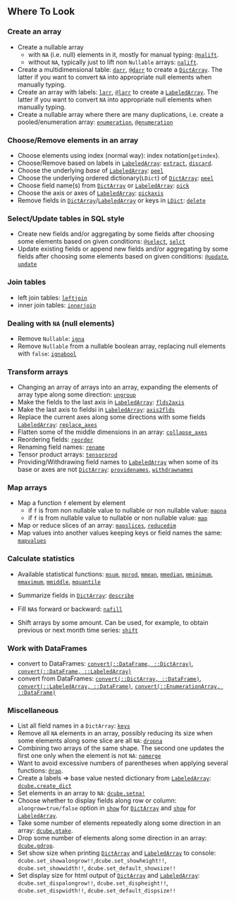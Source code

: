 ## Where To Look

### Create an array

* Create a nullable array
    * with `NA` (i.e. null) elements in it, mostly for manual typing: [`@nalift`](api/#macro___nalift.1).
    * without `NA`, typically just to lift non `Nullable` arrays: [`nalift`](api/#function__nalift.1).
* Create a multidimensional table: [`darr`](api/#function__darr.1), [`@darr`](api/#macro___darr.1)  to create a [`DictArray`](api/#type__dictarray.1). The latter if you want to convert `NA` into appropriate null elements when manually typing.
* Create an array with labels: [`larr`](api/#function__larr.1), [`@larr`](api/#macro___larr.1) to create a [`LabeledArray`](api/#type__labeledarray.1). The latter if you want to convert `NA` into appropriate null elements when manually typing.
* Create a nullable array where there are many duplications, i.e. create a pooled/enumeration array: [`enumeration`](api/#function__enumeration.1), [`@enumeration`](api/#macro___enumeration.1)

### Choose/Remove elements in an array

* Choose elements using index (normal way): index notation(`getindex`).
* Choose/Remove based on labels in [`LabeledArray`](api/#type__labeledarray.1): [`extract`](api/#function__extract.1), [`discard`](api/#function__discard.1).
* Choose the underlying *base* of [`LabeledArray`](api/#type__labeledarray.1): [`peel`](api/#function__peel.1)
* Choose the underlying ordered dictionary(`LDict`) of [`DictArray`](api/#type__dictarray.1): [`peel`](api/#function__peel.1)
* Choose field name(s) from [`DictArray`](api/#type__dictarray.1) or [`LabeledArray`](api/#type__labeledarray.1): [`pick`](api/#function__pick.1)
* Choose the axis or axes of [`LabeledArray`](api/#type__labeledarray.1): [`pickaxis`](api/#function__pickaxis.1)
* Remove fields in [`DictArray`](api/#type__dictarray.1)/[`LabeledArray`](api/#type__labeledarray.1) or keys in [`LDict`](api/#type__ldict.1): [`delete`](api/#function__delete.1)

### Select/Update tables in SQL style

* Create new fields and/or aggregating by some fields after choosing some elements based on given conditions: [`@select`](api/#macro___select.1), [`selct`](api/#function__selct.1)
* Update existing fields or append new fields and/or aggregating by some fields after choosing some elements based on given conditions: [`@update`](api/#macro___update.1), [`update`](api/#function__update.1)

### Join tables

* left join tables: [`leftjoin`](api/#function__leftjoin.1)
* inner join tables: [`innerjoin`](api/#function__innerjoin.1)

### Dealing with `NA` (null elements)

* Remove `Nullable`: [`igna`](api/#function__igna.1)
* Remove `Nullable` from a nullable boolean array, replacing null elements with `false`: [`ignabool`](api/#function__ignabool.1)

### Transform arrays

* Changing an array of arrays into an array, expanding the elements of array type along some direction: [`ungroup`](api/#function__ungroup.1)
* Make the fields to the last axis in [`LabeledArray`](api/#type__labeledarray.1): [`flds2axis`](api/#function__flds2axis.1)
* Make the last axis to fieldsi in [`LabeledArray`](api/#type__labeledarray.1): [`axis2flds`](api/#function__axis2flds.1)
* Replace the current axes along some directions with some fields [`LabeledArray`](api/#type__labeledarray.1): [`replace_axes`](api/#function__replace_axes.1)
* Flatten some of the middle dimensions in an array: [`collapse_axes`](api/#function__collapse_axes.1)
* Reordering fields: [`reorder`](api/#function__reorder.1)
* Renaming field names: [`rename`](api/#function__rename.1)
* Tensor product arrays: [`tensorprod`](api/#function__tensorprod.1)
* Providing/Withdrawing field names to [`LabeledArray`](api/#type__labeledarray.1) when some of its base or axes are not [`DictArray`](api/#type__labeledarray.1): [`providenames`](api/#function__providenames.1), [`withdrawnames`](api/#function__withdrawnames.1)

### Map arrays

* Map a function `f` element by element
    * if `f` is from non nullable value to nullable or non nullable value: [`mapna`](api/#function__mapna.1)
    * if `f` is from nullable value to nullable or non nullable value: [`map`](api/#method__map.1)
* Map or reduce slices of an array: [`mapslices`](api/#method__mapslices.1), [`reducedim`](api/#method__reducedim.1)
* Map values into another values keeping keys or field names the same: [`mapvalues`](api/#function__mapvalues.1)

### Calculate statistics

* Available statistical functions:
[`msum`](api/#function__msum.1),
[`mprod`](api/#function__mprod.1),
[`mmean`](api/#function__mmean.1),
[`mmedian`](api/#function__mmedian.1),
[`mminimum`](api/#function__mminimum.1),
[`mmaximum`](api/#function__mmaximum.1),
[`mmiddle`](api/#function__mmiddle.1),
[`mquantile`](api/#function__mquantile.1)

* Summarize fields in [`DictArray`](api/#type__dictarray.1): [`describe`](api/#function__describe.1)

* Fill `NA`s forward or backward: [`nafill`](api/#function__nafill.1)
* Shift arrays by some amount. Can be used, for example, to obtain previous or next month time series: [`shift`](api/#function__shift.1)

### Work with DataFrames

* convert to DataFrames: [`convert(::DataFrame, ::DictArray)`](api/#method__convert.1), [`convert(::DataFrame, ::LabeledArray)`](api/#method__convert.2)
* convert from DataFrames: [`convert(::DictArray, ::DataFrame)`](api/#method__convert.3), [`convert(::LabeledArray, ::DataFrame)`](api/#method__convert.5), [`convert(::EnumerationArray, ::DataFrame)`](api/#method__convert.4)

### Miscellaneous

* List all field names in a `DictArray`: [`keys`](api/#method__keys.1)
* Remove all `NA` elements in an array, possibly reducing its size when some elements along some slice are all `NA`: [`dropna`](api/#function__dropna.1)
* Combining two arrays of the same shape. The second one updates the first one only when the element is not `NA`: [`namerge`](api/#function__namerge.1)
* Want to avoid excessive numbers of parentheses when applying several functions: [`@rap`](api/#macro___rap.1).
* Create a labels => base value nested dictionary from [`LabeledArray`](api/#type__labeledarray.1): [`dcube.create_dict`](api/#function__create_dict.1)
* Set elements in an array to `NA`: [`dcube.setna!`](api/#function__setna.1)
* Choose whether to display fields along row or column: `alongrow=true/false` option in [`show`](api/#method__show.1) for [`DictArray`](api/#type__dictarray.1) and [`show`](api/#method__show.3) for [`LabeledArray`](api/#type__labeledarray.1).
* Take some number of elements repeatedly along some direction in an array: [`dcube.gtake`](api/#function__gtake.1).
* Drop some number of elements along some direction in an array: [`dcube.gdrop`](api/#function__gdrop.1).
* Set show size when printing [`DictArray`](api/#type__dictarray.1) and [`LabeledArray`](api/#type__labeledarray.1) to console: `dcube.set_showalongrow!!`,`dcube.set_showheight!!`, `dcube.set_showwidth!!`, `dcube.set_default_showsize!!`
* Set display size for html output of [`DictArray`](api/#type__dictarray.1) and [`LabeledArray`](api/#type__labeledarray.1): `dcube.set_dispalongrow!!`, `dcube.set_dispheight!!`, `dcube.set_dispwidth!!`, `dcube.set_default_dispsize!!`

